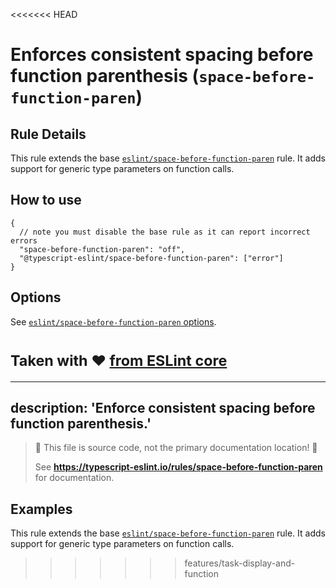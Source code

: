 <<<<<<< HEAD
# Enforces consistent spacing before function parenthesis (`space-before-function-paren`)

## Rule Details

This rule extends the base [`eslint/space-before-function-paren`](https://eslint.org/docs/rules/space-before-function-paren) rule.
It adds support for generic type parameters on function calls.

## How to use

```jsonc
{
  // note you must disable the base rule as it can report incorrect errors
  "space-before-function-paren": "off",
  "@typescript-eslint/space-before-function-paren": ["error"]
}
```

## Options

See [`eslint/space-before-function-paren` options](https://eslint.org/docs/rules/space-before-function-paren#options).

<sup>Taken with ❤️ [from ESLint core](https://github.com/eslint/eslint/blob/master/docs/rules/space-before-function-paren.md)</sup>
=======
---
description: 'Enforce consistent spacing before function parenthesis.'
---

> 🛑 This file is source code, not the primary documentation location! 🛑
>
> See **https://typescript-eslint.io/rules/space-before-function-paren** for documentation.

## Examples

This rule extends the base [`eslint/space-before-function-paren`](https://eslint.org/docs/rules/space-before-function-paren) rule.
It adds support for generic type parameters on function calls.
>>>>>>> features/task-display-and-function
